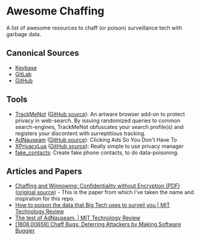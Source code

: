 # Awesome Chaffing

A list of awesome resources to chaff (or poison) surveillance tech with garbage data.

## Canonical Sources

* [Keybase](keybase://team/securityidentity/awesome-chaffing)
* [GitLab](https://gitlab.com/egrieco/awesome-chaffing)
* [GitHub](https://github.com/egrieco/awesome-chaffing)

## Tools

* [TrackMeNot](https://trackmenot.io/) ([GitHub source](https://github.com/vtoubiana/TrackMeNot)): An artware browser add-on to protect privacy in web-search. By issuing randomized queries to common search-engines, TrackMeNot obfuscates your search profile(s) and registers your discontent with surreptitious tracking.
* [AdNauseam](https://adnauseam.io/) ([GitHub source](https://github.com/dhowe/AdNauseam)): Clicking Ads So You Don't Have To
* [XPrivacyLua](https://lua.xprivacy.eu/) ([GitHub source](https://github.com/M66B/XPrivacyLua)): Really simple to use privacy manager
* [fake_contacts](https://github.com/BillDietrich/fake_contacts): Create fake phone contacts, to do data-poisoning.

## Articles and Papers

* [Chaffing and Winnowing: Confidentiality without Encryption (PDF)](papers/Chaffing-and-Winnowing-Riv98a.pdf) ([original source](http://people.csail.mit.edu/rivest/pubs/Riv98a.pdf)) - This is the paper from which I've taken the name and inspiration for this repo.
* [How to poison the data that Big Tech uses to surveil you | MIT Technology Review](https://www.technologyreview.com/2021/03/05/1020376/resist-big-tech-surveillance-data/)
* [The test of AdNauseam. | MIT Technology Review](https://www.technologyreview.com/2021/01/06/1015784/adsense-google-surveillance-adnauseam-obfuscation/)
* [\[1808.00659\] Chaff Bugs: Deterring Attackers by Making Software Buggier](https://arxiv.org/abs/1808.00659)
